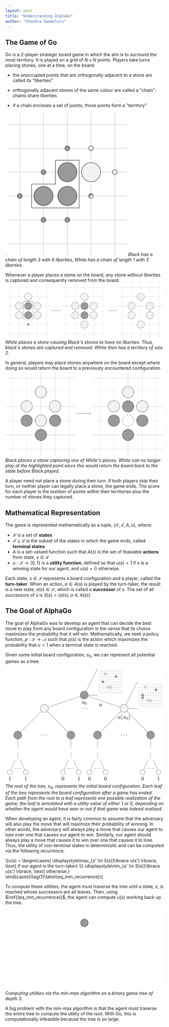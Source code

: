 ```yaml
---
layout: post
title: "Understanding AlphaGo"
author: "Chandra Gummaluru"
---
```


## The Game of Go
Go is a 2-player strategic board game in which the aim is to surround the most territory. It is played on a grid of $N \times N$ points. Players take turns placing stones, one at a time, on the board:

- the unoccupied points that are orthogonally adjacent to a stone are called its "liberties"

- orthogonally adjacent stones of the same colour are called a "chain"; chains share liberties 

- if a chain encloses a set of points, those points form a "territory"

.
![](https://github.com/chandra-gummaluru/chandra-gummaluru.github.io/raw/master/media/go/liberties_chains_territories.svg)
*Black has a chain of length 3 with 6 liberties, White has a chain of length 1 with 3 liberties.*

Whenever a player places a stone on the board, any stone without liberties is captured and consequently removed from the board.
![](https://raw.githubusercontent.com/chandra-gummaluru/chandra-gummaluru.github.io/master/media/go/stone_capture.svg)
*White places a stone causing Black's stones to have no liberties. Thus, black's stones are captured and removed. Whtie then has a territory of size 2.*

In general, players may place stones anywhere on the board except where doing so would return the board to a previously encountered configuration.
![](https://github.com/chandra-gummaluru/chandra-gummaluru.github.io/raw/master/media/go/cyclic_stone.svg)
*Black places a stone capturing one of White's pieces. White can no longer play at the highlighted point since this would return the board back to the state before Black played.*

A player need not place a stone during their turn. If both players skip their turn, or neither player can legally place a stone, the game ends. The score for each player is the number of points within their territories plus the number of stones they captured.

## Mathematical Representation
The game is represented mathematically as a tuple, $(\mathcal{S}, \mathcal{T}, A, u)$, where:
- $\mathcal{S}$ is a set of **states**
- $\mathcal{T} \subseteq \mathcal{S}$ is the subset of the states in which the game ends, called **terminal states**
- $A$ is a set-valued function such that $A(s)$ is the set of feasiable **actions** from state, $s \in \mathcal{S}$
- $u: \mathcal{T} \rightarrow \lbrace 0, 1\rbrace$ is a **utility function**, defined so that $u(s) = 1$ if $s$ is a winning state for our agent, and $u(s) = 0$ otherwise.

Each state, $s \in \mathcal{S}$ represents a board configuration and a player, called the **turn-taker**. When an action, $a \in A(s)$ is played by the turn-taker, the result is a new state, $a(s) \in \mathcal{S}$, which is called a **successor** of $s$. The set of all successors of $s$ is $S(s) = \left\lbrace a(s), a \in A(s) \right\rbrace$.

## The Goal of AlphaGo
The goal of AlphaGo was to develop an agent that can decide the best move to play from any board configuration in the sense that its choice maximizes the probability that it will win. Mathematically, we seek a policy function, $p: \mathcal{S} \rightarrow \mathcal{A}$ such that $p(s)$ is the action which maximizes the probability that $u = 1$ when a terminal state is reached.

Given some initial board configuration, $s_0$, we can represent all potential games as a tree:

![](https://github.com/chandra-gummaluru/chandra-gummaluru.github.io/raw/master/media/go/go_tree.svg)
*The root of the tree, $s_0$, represents the initial board configuration. Each leaf of the tree represents the board configuration after a game has ended. Each path from the root to a leaf represents one possible realization of the game; the leaf is annotated with a utility value of either $1$ or $0$, depending on whether the agent would have won or not if that game was indeed realized.*

When developing an agent, it is fairly common to assume that the adversary will also play the move that will maximize their probability of winning. In other words, the adversary will always play a move that causes our agent to lose over one that causes our agent to win. Similarly, our agent should always play a move that causes it to win over one that causes it to lose. Thus, the utility of non-terminal states is determinisitc and can be computed via the following recurrence:

\\[u(s) = \begin{cases}
\displaystyle\max_{s' \in S(s)}\lbrace u(s') \rbrace, \text{ if our agent is the turn-taker} \\\\\\
\displaystyle\min_{s' \in S(s)}\lbrace u(s') \rbrace, \text{ otherwise.}
\end{cases}\tag{1}\label{eq_mm_recurrence}\\]

To compute these utilities, the agent must traverse the tree until a state, $s$, is reached whose successors are all leaves. Then, using $\ref{(eq_mm_recurrence)}$, the agent can compute $u(s)$ working back up the tree.

<img src="https://github.com/chandra-gummaluru/chandra-gummaluru.github.io/raw/master/media/go/minmax_search.gif"/>*Computing utilities via the min-max algorithm on a binary game tree of depth 3.*

A big problem with the min-max algorithm is that the agent must traverse the entire tree to compute the utility of the root. With Go, this is computationally infeasible because the tree is so large.

